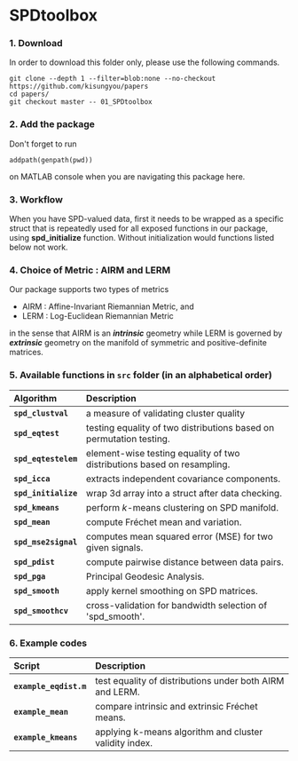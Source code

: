 # SPDtoolbox

### 1. Download

In order to download this folder only, please use the following commands.
```
git clone --depth 1 --filter=blob:none --no-checkout https://github.com/kisungyou/papers
cd papers/
git checkout master -- 01_SPDtoolbox
```

### 2. Add the package
Don't forget to run 
```
addpath(genpath(pwd))
``` 
on MATLAB console when you are navigating this package here.


### 3. Workflow 
When you have SPD-valued data, first it needs to be wrapped as a specific struct that is repeatedly used for all exposed functions in our package, using **spd_initialize** function. Without initialization would functions listed below not work.

### 4. Choice of Metric : AIRM and LERM
Our package supports two types of metrics

  * AIRM : Affine-Invariant Riemannian Metric, and
  * LERM : Log-Euclidean Riemannian Metric
  
in the sense that AIRM is an **_intrinsic_** geometry while LERM is governed by **_extrinsic_** geometry on the manifold of symmetric and positive-definite matrices.

### 5. Available functions in `src` folder (in an alphabetical order)

| Algorithm | Description |
| :------- | :----------- |
|**`spd_clustval`**| a measure of validating cluster quality|
|**`spd_eqtest`**| testing equality of two distributions based on permutation testing.|
|**`spd_eqtestelem`**| element-wise testing equality of two distributions based on resampling.|
|**`spd_icca`**| extracts independent covariance components.|
|**`spd_initialize`**| wrap 3d array into a struct after data checking.|
|**`spd_kmeans`**| perform $k$-means clustering on SPD manifold.|
|**`spd_mean`**| compute Fréchet mean and variation.|
|**`spd_mse2signal`**| computes mean squared error (MSE) for two given signals.|
|**`spd_pdist`**| compute pairwise distance between data pairs.|
|**`spd_pga`**| Principal Geodesic Analysis.|
|**`spd_smooth`**| apply kernel smoothing on SPD matrices.|
|**`spd_smoothcv`**| cross-validation for bandwidth selection of 'spd_smooth'.|
  
### 6. Example codes
| Script | Description |
| :------- | :----------- |
|**`example_eqdist.m`** | test equality of distributions under both AIRM and LERM.|
|**`example_mean`**   | compare intrinsic and extrinsic Fréchet means.|
|**`example_kmeans`** | applying k-means algorithm and cluster validity index.|
